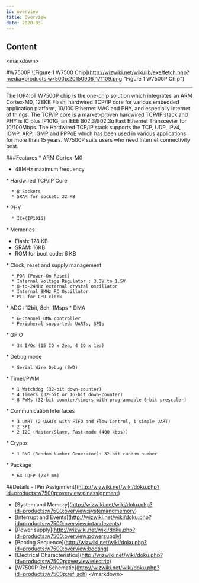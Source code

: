```yaml
---
id: overview
title: Overview
date: 2020-03-
---
```



## Content
\<markdown\>

\#W7500P \!\[Figure 1 W7500
Chip\](<http://wizwiki.net/wiki/lib/exe/fetch.php?media=products:w7500p:20150908_171109.png>
"Figure 1 W7500P Chip")

-----

The IOP4IoT W7500P chip is the one-chip solution which integrates an ARM
Cortex-M0, 128KB Flash, hardwired TCP/IP core for various embedded
application platform, 10/100 Ethernet MAC and PHY, and especially
internet of things. The TCP/IP core is a market-proven hardwired TCP/IP
stack and PHY is IC plus IP101G, an IEEE 802.3/802.3u Fast Ethernet
Transcevier for 10/100Mbps. The Hardwired TCP/IP stack supports the TCP,
UDP, IPv4, ICMP, ARP, IGMP and PPPoE which has been used in various
applications for more than 15 years. W7500P suits users who need
Internet connectivity best.

\#\#\#Features \* ARM Cortex-M0

  - 48MHz maximum frequency

\* Hardwired TCP/IP Core

``` 
  * 8 Sockets
  * SRAM for socket: 32 KB
```

\* PHY

``` 
  * IC+(IP101G)
```

\* Memories

  - Flash: 128 KB
  - SRAM: 16KB
  - ROM for boot code: 6 KB

\* Clock, reset and supply management

``` 
  * POR (Power-On Reset)
  * Internal Voltage Regulator : 3.3V to 1.5V
  * 8-to-24MHz external crystal oscillator
  * Internal 8MHz RC Oscillator
  * PLL for CPU clock
```

\* ADC : 12bit, 8ch, 1Msps \* DMA

``` 
  * 6-channel DMA controller
  * Peripheral supported: UARTs, SPIs
```

\* GPIO

``` 
  * 34 I/Os (15 IO x 2ea, 4 IO x 1ea)
```

\* Debug mode

``` 
  * Serial Wire Debug (SWD)
```

\* Timer/PWM

``` 
  * 1 Watchdog (32-bit down-counter)
  * 4 Timers (32-bit or 16-bit down-counter)
  * 8 PWMs (32-bit counter/timers with programmable 6-bit prescaler)
```

\* Communication Interfaces

``` 
  * 3 UART (2 UARTs with FIFO and Flow Control, 1 simple UART)
  * 2 SPI
  * 2 I2C (Master/Slave, Fast-mode (400 kbps))
```

\* Crypto

``` 
  * 1 RNG (Random Number Generator): 32-bit random number
```

\* Package

``` 
  * 64 LQFP (7x7 mm)
```

\#\#Details - \[Pin
Assignment\](<http://wizwiki.net/wiki/doku.php?id=products:w7500p:overview:pinassignment>)
- \[System and
Memory\](<http://wizwiki.net/wiki/doku.php?id=products:w7500:overview:systemandmemory>)
- \[Interrupt and
Events\](<http://wizwiki.net/wiki/doku.php?id=products:w7500:overview:intandevents>)
- \[Power
supply\](<http://wizwiki.net/wiki/doku.php?id=products:w7500:overview:powersupply>)
- \[Booting
Sequence\](<http://wizwiki.net/wiki/doku.php?id=products:w7500:overview:booting>)
- \[Electrical
Characteristics\](<http://wizwiki.net/wiki/doku.php?id=products:w7500p:overview:electric>)
- \[W7500P
Ref.Schematic\](<http://wizwiki.net/wiki/doku.php?id=products:w7500p:ref_sch>)
\</markdown\>
